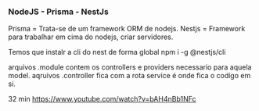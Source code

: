 ### NodeJS - Prisma - NestJs

Prisma = Trata-se de um framework ORM de nodejs.
Nestjs = Framework para trabalhar em cima do nodejs, criar servidores.

Temos que instalr a cli do nest de forma global
npm i -g @nestjs/cli

arquivos .module contem os controllers e providers necessario para aquela model.
aqruivos .controller fica com a rota
service é onde fica o codigo em si.

32 min https://www.youtube.com/watch?v=bAH4nBb1NFc
